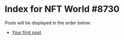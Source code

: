 # Index for NFT World #8730
Posts will be displayed in the order below:

- [Your first post](./001-first.md)

